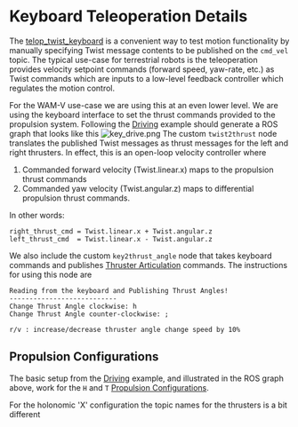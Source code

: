 # Keyboard Teleoperation Details #

The [telop_twist_keyboard](http://wiki.ros.org/teleop_twist_keyboard) is a convenient way to test motion functionality by manually specifying Twist message contents to be published on the `cmd_vel` topic.  The typical use-case for terrestrial robots is the teleoperation provides velocity setpoint commands (forward speed, yaw-rate, etc.) as Twist commands which are inputs to a low-level feedback controller which regulates the motion control.

For the WAM-V use-case we are using this at an even lower level.  We are using the keyboard interface to set the thrust commands provided to the propulsion system.  Following the [Driving](https://bitbucket.org/osrf/vrx/wiki/tutorials/Driving) example should generate a ROS graph that looks like this
![key_drive.png](https://bitbucket.org/repo/BgXLzgM/images/1981347365-key_drive.png) 
The custom `twist2thrust` node translates the published Twist messages as thrust messages for the left and right thrusters.  In effect, this is an open-loop velocity controller where

1) Commanded forward velocity (Twist.linear.x) maps to the propulsion thrust commands
2) Commanded yaw velocity (Twist.angular.z) maps to differential propulsion thrust commands.

In other words:

```
right_thrust_cmd = Twist.linear.x + Twist.angular.z
left_thrust_cmd  = Twist.linear.x - Twist.angular.z
```

We also include the custom `key2thrust_angle` node that takes keyboard commands and publishes [Thruster Articulation](https://bitbucket.org/osrf/vrx/wiki/tutorials/thruster_articulation) commands.  The instructions for using this node are
```
Reading from the keyboard and Publishing Thrust Angles!
---------------------------
Change Thrust Angle clockwise: h
Change Thrust Angle counter-clockwise: ;

r/v : increase/decrease thruster angle change speed by 10%
```

## Propulsion Configurations

The basic setup from the [Driving](https://bitbucket.org/osrf/vrx/wiki/tutorials/Driving) example, and illustrated in the ROS graph above, work for the `H` and `T` [Propulsion Configurations](https://bitbucket.org/osrf/vrx/wiki/tutorials/PropulsionConfiguration).  

For the holonomic 'X' configuration the topic names for the thrusters is a bit different